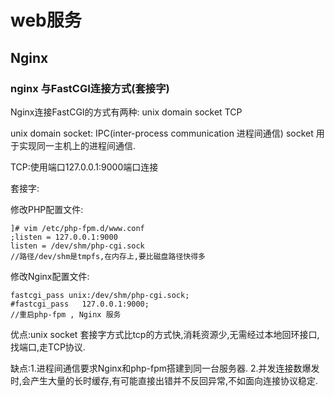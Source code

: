 # web服务

## Nginx



### nginx 与FastCGI连接方式(套接字)

Nginx连接FastCGI的方式有两种:  unix domain socket   TCP

unix domain socket: IPC(inter-process communication 进程间通信) socket 用于实现同一主机上的进程间通信.

TCP:使用端口127.0.0.1:9000端口连接

套接字:

修改PHP配置文件:

```
]# vim /etc/php-fpm.d/www.conf
;listen = 127.0.0.1:9000
listen = /dev/shm/php-cgi.sock  
//路径/dev/shm是tmpfs,在内存上,要比磁盘路径快得多
```

修改Nginx配置文件:

```
fastcgi_pass unix:/dev/shm/php-cgi.sock;
#fastcgi_pass   127.0.0.1:9000;
//重启php-fpm , Nginx 服务
```

优点:unix socket 套接字方式比tcp的方式快,消耗资源少,无需经过本地回环接口,找端口,走TCP协议.

缺点:1.进程间通信要求Nginx和php-fpm搭建到同一台服务器.          2.并发连接数爆发时,会产生大量的长时缓存,有可能直接出错并不反回异常,不如面向连接协议稳定.
        